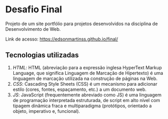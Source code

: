 # Desafio Final
Projeto de um site portfólio para projetos desenvolvidos na disciplina de Desenvolvimento de Web.

Link de acesso:
https://edsonmartinss.github.io/final/
## Tecnologias utilizadas

1. *HTML*: HTML (abreviação para a expressão inglesa HyperText Markup Language, que significa Linguagem de Marcação de Hipertexto) é uma linguagem de marcação utilizada na construção de páginas na Web.
2. *CSS*: Cascading Style Sheets (CSS) é um mecanismo para adicionar estilo (cores, fontes, espaçamento, etc.) a um documento web.
3. *JS*: JavaScript (frequentemente abreviado como JS) é uma linguagem de programação interpretada estruturada, de script em alto nível com tipagem dinâmica fraca e multiparadigma (protótipos, orientado a objeto, imperativo e, funcional).
